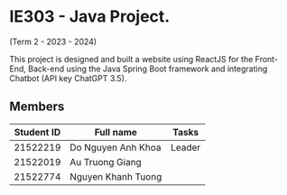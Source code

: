 # IE303 - Java Project.
(Term 2 - 2023 - 2024)

This project is designed and built a website using ReactJS for the Front-End, Back-end using the Java Spring Boot framework and integrating Chatbot (API key ChatGPT 3.5).

## Members
| Student ID | Full name |Tasks|
| --- | ----------- |--------------------|
| 21522219 | Do Nguyen Anh Khoa|Leader
| 21522019 | Au Truong Giang|
| 21522774 | Nguyen Khanh Tuong|
